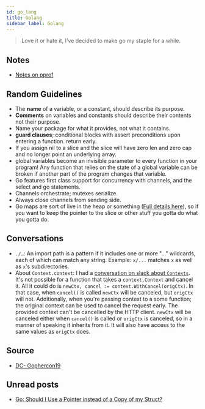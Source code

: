 ```yaml
---
id: go_lang
title: Golang
sidebar_label: Golang
---
```


> Love it or hate it, I've decided to make go my staple for a while.

## Notes

- [Notes on pprof](/docs/notes/study/go_lang/pprof)

## Random Guidelines

- The **name** of a variable, or a constant, should describe its purpose.
- **Comments** on variables and constants should describe their contents not their purpose.
- Name your package for what it provides, not what it contains.
- **guard clauses**; conditional blocks with assert preconditions upon entering a function. return early.
- If you assign nil to a slice and the slice will have zero len and zero cap and no longer point an underlying array.
- global variables become an invisible parameter to every function in your program! Any function that relies on the state of a global variable can be broken if another part of the program changes that variable.
- Go features first class support for concurrency with channels, and the select and go statements.
- Channels orchestrate; mutexes serialize.
- Always close channels from sending side.
- Go maps are sort of live in the heap or something ([Full details here](https://dave.cheney.net/2018/05/29/how-the-go-runtime-implements-maps-efficiently-without-generics)), so if you want to keep the pointer to the slice or other stuff you gotta do what you gotta do.

## Conversations

- `./…`: An import path is a pattern if it includes one or more "..." wildcards, each of which can match any string. Example: `x/...` matches `x` as well as `x`'s subdirectories.
- About `Context.context`: I had a [conversation on slack about `Contexts`](https://gophers.slack.com/archives/C02A8LZKT/p1588549175026200). It's not possible for a function that takes a `context.Context` and cancel it. All it could do is `newCtx, cancel := context.WithCancel(origCtx)`. In that case, when `cancel()` is called `newCtx` will be canceled, but `origCtx` will not. Additionally, when you're passing context to a some function; the original context can be used to cancel the request early. The provided context can't be cancelled by the HTTP client. `newCtx` will be canceled either when `cancel()` is called or `origCtx` is canceled, so in a manner of speaking it inherits from it. It will also have access to the same values as `origCtx` does.

## Source

- [DC- Gophercon19](https://dave.cheney.net/practical-go/presentations/gophercon-singapore-2019.html)

## Unread posts
- [Go: Should I Use a Pointer instead of a Copy of my Struct?](https://medium.com/a-journey-with-go/go-should-i-use-a-pointer-instead-of-a-copy-of-my-struct-44b43b104963)